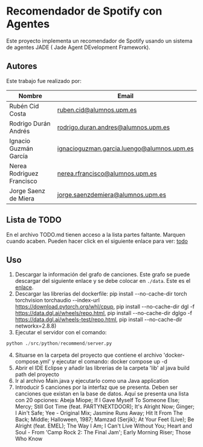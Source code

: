 # Recomendador de Spotify con Agentes

Este proyecto implementa un recomendador de Spotify usando un sistema de agentes JADE ( Jade Agent DEvelopment Framework). 

## Autores

Este trabajo fue realizado por:

| Nombre                    | Email                               |
|---------------------------|-------------------------------------|
| Rubén Cid Costa           | ruben.cid@alumnos.upm.es            |
| Rodrigo Durán Andrés      | rodrigo.duran.andres@alumnos.upm.es |
| Ignacio Guzmán García     | ignacioguzman.garcia.luengo@alumnos.upm.es|
| Nerea Rodriguez Francisco | nerea.rfrancisco@alumnos.upm.es     |
| Jorge Saenz de Miera      | jorge.saenzdemiera@alumnos.upm.es   |

## Lista de TODO
En el archivo TODO.md tienen acceso a la lista partes faltante. Marquen cuando acaben.
Pueden hacer click en el siguiente enlace para ver: [todo](./TODO.md)



## Uso 

1) Descargar la información del grafo de canciones. Este grafo se puede descargar del siguiente enlace y se debe colocar en `./data`. Este es el [enlace](https://upm365-my.sharepoint.com/:u:/g/personal/ruben_cid_alumnos_upm_es/ESyOC13tmgpFuG6VwIeqriEBsiPcyI5bPeeT6Qod3dRNWw?e=xlaFId).
2) Descargar las librerias del dockerfile: pip install --no-cache-dir torch torchvision torchaudio --index-url https://download.pytorch.org/whl/cpup,  pip install --no-cache-dir dgl -f https://data.dgl.ai/wheels/repo.html,     pip install --no-cache-dir dglgo -f https://data.dgl.ai/wheels-test/repo.html,   pip install --no-cache-dir networkx=2.8.8) 
3) Ejecutar el servidor con el comando:
```python
python ./src/python/recommend/server.py
```

4) Situarse en la carpeta del proyecto que contiene el archivo 'docker-compose.yml' y ejecutar el comando: docker compose up -d
5) Abrir el IDE Eclipse y añadir las librerias de la carpeta 'lib' al java build path del proyecto
6) Ir al archivo Main.java y ejecutarlo como una Java application
7) Introducir 5 canciones por la interfaz que se presenta. Deben ser canciones que existan en la base de datos. Aquí se presenta una lista con 20 opciones:
Abeja Miope;
If I Gave Myself To Someone Else;
Mercy;
Still Got Time (feat. PARTYNEXTDOOR);
It's Alright Now;
Ginger;
I Ain't Safe;
Yee - Original Mix;
Jasmine Runs Away;
Hit It From The Back;
Middle;
Halloween, 1987;
Mamzad (Serjik);
At Your Feet (Live);
Be Alright (feat. EMEL);
The Way I Am;
I Can't Live Without You;
Heart and Soul - From 'Camp Rock 2: The Final Jam';
Early Morning Riser;
Those Who Know
